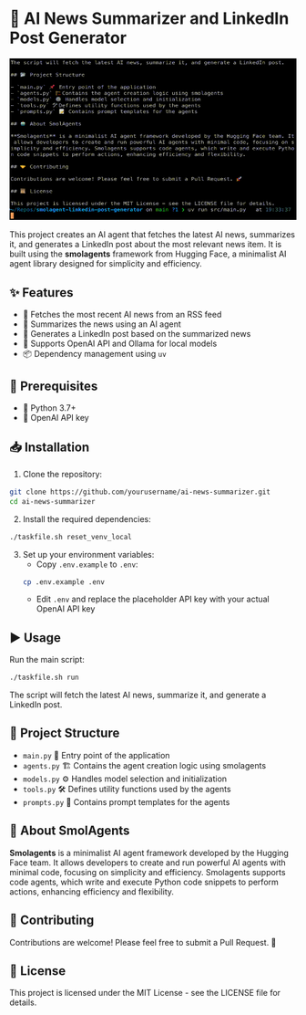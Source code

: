 # 🚀 AI News Summarizer and LinkedIn Post Generator

![Demo](demo.gif)

This project creates an AI agent that fetches the latest AI news, summarizes it, and generates a LinkedIn post about the most relevant news item. It is built using the **smolagents** framework from Hugging Face, a minimalist AI agent library designed for simplicity and efficiency.

## ✨ Features

- 📰 Fetches the most recent AI news from an RSS feed
- 🧠 Summarizes the news using an AI agent
- 📝 Generates a LinkedIn post based on the summarized news
- 🤖 Supports OpenAI API and Ollama for local models
- 📦 Dependency management using `uv`

## 🔧 Prerequisites

- 🐍 Python 3.7+
- 🔑 OpenAI API key

## 📥 Installation

1. Clone the repository:

```bash
git clone https://github.com/yourusername/ai-news-summarizer.git
cd ai-news-summarizer
```

2. Install the required dependencies:

```bash
./taskfile.sh reset_venv_local
```

3. Set up your environment variables:
   - Copy `.env.example` to `.env`:
   ```bash
   cp .env.example .env
   ```
   - Edit `.env` and replace the placeholder API key with your actual OpenAI API key

## ▶️ Usage

Run the main script:

```bash
./taskfile.sh run
```

The script will fetch the latest AI news, summarize it, and generate a LinkedIn post.

## 📂 Project Structure

- `main.py` 📌 Entry point of the application
- `agents.py` 🏗 Contains the agent creation logic using smolagents
- `models.py` ⚙️ Handles model selection and initialization
- `tools.py` 🛠 Defines utility functions used by the agents
- `prompts.py` 📝 Contains prompt templates for the agents

## 🤖 About SmolAgents

**Smolagents** is a minimalist AI agent framework developed by the Hugging Face team. It allows developers to create and run powerful AI agents with minimal code, focusing on simplicity and efficiency. Smolagents supports code agents, which write and execute Python code snippets to perform actions, enhancing efficiency and flexibility.

## 🤝 Contributing

Contributions are welcome! Please feel free to submit a Pull Request. 🚀

## 📜 License

This project is licensed under the MIT License - see the LICENSE file for details.
